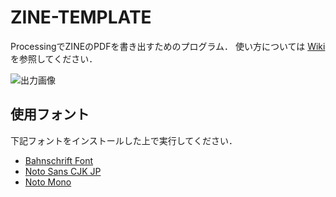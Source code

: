 # ZINE-TEMPLATE

ProcessingでZINEのPDFを書き出すためのプログラム．
使い方については [Wiki](https://github.com/ohayota/ZINE-TEMPLATE/wiki) を参照してください．

![出力画像](https://github.com/ohayota/ZINE-TEMPLATE/wiki/images/Page11.png)

## 使用フォント

下記フォントをインストールした上で実行してください．

- [Bahnschrift Font](https://freefontsfamily.com/bahnschrift-font-free-download/)
- [Noto Sans CJK JP](https://www.google.com/get/noto/)
- [Noto Mono](https://www.google.com/get/noto/)
